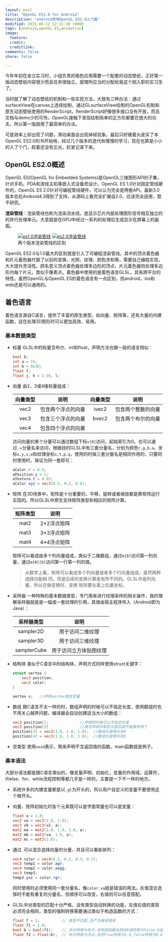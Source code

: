 ```yaml
---
layout: post
title: "OpenGL ES2.0 for Android"
description: "android使用OpenGL ES2.0入门篇"
modified: 2015-08-12 22:21:38 +0800
tags: [android,openGL ES,animation]
image:
  feature: 
  credit: 
  creditlink: 
comments: false
share: false

---
```



今年年初在金立实习时，小组负责的吸色应用需要一个配套的动态壁纸，正好第一版动态壁纸内容很少而且任务很独立，就理所应当的分配给我这个刚入职的实习生了。

当时就了解了动态壁纸的机制和一些实现方法，大致有三种办法：通过surfaceView在canvas上连续绘制，通过GLsurfaceView绘制的OpenGL机制和原生动态壁纸使用的RenderScript。RenderScript好像很多接口没有开放，而且文档与demo少的可怜，OpenGL接触下发现绘制简单的正方形都要花很大的功夫，所以第一版就用了最简单的办法。

可是效率上却出现了问题，滑动桌面会出现掉帧现象。最后只好硬着头皮买了本OpenGL ES2.0的书开始啃，经过几个版本的迭代和慢慢的学习，现在也算是小小的入了个门，趁着还没有忘光，赶紧记录下来。

## OpenGL ES2.0概述

<!--more-->

OpenGL ES(OpenGL for Embedded Systems)是OpenGL三维图形API的子集，针对手机、PDA和游戏主机等嵌入式设备而设计。OpenGL ES 1.0针对固定管线硬件的，OpenGL ES 2.0针对可编程管线硬件，可以认为完全是两套API。最新3.0版本也在Android4.3得到了支持，从源码上看完全扩展自2.0，应该完全适用，暂不研究。

<!--more-->

**渲染管线**：渲染管线也称为渲染流水线，是显示芯片内部处理图形信号相互独立的的并行处理单元。大意就是在GPU中经过一系列的处理后生成显示在屏幕上的画面。

<figure class="half">
    <a href="http://7xl20x.com1.z0.glb.clouddn.com/es1.0.png">
    <img src="http://7xl20x.com1.z0.glb.clouddn.com/es1.0.png" alt="es1.0渲染管线"></a>
    <a href="http://7xl20x.com1.z0.glb.clouddn.com/es2.0.png">
    <img src="http://7xl20x.com1.z0.glb.clouddn.com/es2.0.png" alt="es2.0渲染管线"></a>
    <figcaption>两个版本渲染管线的区别</figcaption>
</figure>

OpenGL ES2.0与1.0最大的区别就是引入了可编程渲染管线，其中的顶点着色器和片元着色器代替了以前的变换，光照，纹理，颜色求和等，需要自己编程实现，大大提升灵活性。顾名思义顶点着色器处理多边形的顶点，片元着色器则处理多边形内每个片元，类似于像素点。着色器中使用的是着色语言GLSL，具有跨平台的特性，虽然OpenGL与OpenGL ES的着色语言有一点区别，但android，ios和web还是可以通用的。

## 着色语言

着色语言源自C语言，提供了丰富的原生类型，如向量、矩阵等，还有大量的内建函数，这在处理3D图形时可以更加高效、易用。

### 基本数据类型

*   标量
    GLSL中的标量含布尔、int和float，声明方法也跟一般的语言相似：
    
    ``` glsl
    bool b;
    int a = 15;
    int b = 0x3D;
    float f;
    float j, k = 2.56, l;
    ```

*   向量
    由2，3或4维标量组成：
    
    |   向量类型 |   说明   |   向量类型  |  说明   |
    |:----------:|:--------:|:-----------:|:-------:|
    | vec2 | 包含两个浮点的向量 | ivec2 | 包含两个整数的向量 |
    | vec3 | 包含三个浮点的向量 | bvec2 | 包含两个布尔的向量 |
    | vec4 | 包含四个浮点的向量 |   

    访问向量的某个分量可以通过数组下标`v[0]`访问，起始索引为0。也可以通过`.`+分量名来访问，根据目的GLSL中有三套分量名，分别为颜色`r,g,b,a`，坐标`x,y,z,w`和纹理坐标`s,t,p,q`，使用的时候三套分量名是相同作用的，只要同时使用时，保证为同一套即可：

    ``` glsl
    aColor.r = 0.6;
    aPosition.y = 2;
    aTexture.t = 0.65;
    aColor.xyz = vec3(0.5, 0.2, 0.6);
    ```

*   矩阵
    在3D场景中，矩阵是十分重要的，平移，旋转或者缩放都是靠矩阵运行实现的。所以GLSL中原生支持矩阵类型和相应的矩阵计算。

    |  矩阵类型 |   说明   |
    |:---------:|:--------:|
    | mat2 |  2*2浮点矩阵  | 
    | mat3 |  3*3浮点矩阵  | 
    | mat4 |  4*4浮点矩阵  | 

    矩阵可以看成由多个列向量组成，类似于二维数组，通过`m[0]`访问第一列向量，通过`m[0][0]`访问第一行第一列的值。

    > 从数学上看，矩阵可以看成多个列向量或者多个行向量组成，虽然两种选择功能相
    > 同，但是后续的变换计算是有所不同的。GLSL中是列向量，所以在做变换时，变换
    > 矩阵要左乘上位置坐标。

*   采样器
    一种特殊的基本数据类型，专门用来进行纹理采样的相关操作，我的理解采样器就是是一幅或一套纹理的引用，其值由宿主程序传入（Android即为Java）：

    |  采样器类型 |   说明   |
    |:-----------:|:--------:|
    | sampler2D   |  用于访问二维纹理  | 
    | sampler3D   |  用于访问三维纹理  | 
    | samplerCube |  用于访问立方体贴图纹理  | 

*   结构体
    类似于C语言中的结构体，声明方式同样使用struct关键字：

    ``` glsl
    struct vertex {
        vec3 position;
        vec3 color;
    }

    vertex v;   //声明vertex类型变量
    ```

*   数组
    跟C语言不太一样的时，数组声明的时候可以不指定长度，使用数组时也不用关心越界问题，编译器会自动创建适当大小的数组：

    ``` glsl
    vec3 position[];              //声明的时候可以不指定长度
    vec3 position[3]              //再次声明并制定长度后就不能再声明了
    position[3] = vec3(1.0, 1.0, 1.0);  //数组长度增长到4
    position[4] = vec3(1.0, 1.0, 1.0);  //数组长度增长到5
    ```

*   空类型
    使用`void`表示，用来声明不含返回值的函数，main函数就是例子。

### 基本语法

大部分语法都是跟C语言类似的，像变量声明、初始化，变量的作用域，运算符，if/else、for、while流程控制等都几乎是一样的，主要提一下不一样的地方。

*   系统许多的内建变量都是以`_gl`为开头的，所以用户自定义的变量不要使用这个做开头。
*   向量、矩阵初始化时各个元素既可以是字面常量也可以是变量：
   
    ``` glsl
    float a = 1.0;
    vec2 va = vec2(1.0, 1.0);              
    vec3 vb = vec3(v2, a);
    mat2 ma = mat2(1.0, 1.0, 1.0, a); 
    mat2 mb = mat2(va, 1.0, a);   
    mat2 mc = mat2(1.0);           
    ```

*   通过`.`可以混合选择向量的分量，并且可以重新排列：

    ``` glsl
    vec4 color = vec4(0.2, 0.2, 0.3, 0.2);
    vec3 temp1 = color.agr;
    vec4 temp2 = color.aagg;
    vec3 temp3;
    temp3.yxz = color.rgr;         
    ```

    同时使用时必须使用同一套分量名，像`color.xa`就是错误的用法。左值混合选择时不能有重复的分量名，但顺序可以改变，右值则可以任意搭配。

*   GLSL中对类型的匹配十分严格，没有类型自动转换的功能，左值右值的类型必须完全相同，类型的强制转换需要通过类似于构造函数的方式：

    ``` glsl
    float f = 1;          // 类型不匹配,会产生编译错误
    float f1 = 1.0;       
    bool b = bool(f1);    // 浮点转换为布尔,该构造函数会把非0值转换为false,0值转换为true
    float f2 = float(b);  // 布尔转换为浮点,会把true转换为1.0,false转换为0.0        
    ```
